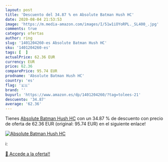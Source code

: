 ```yaml
---
layout: post
title: 'Descuento del 34.87 % en Absolute Batman Hush HC'
date: 2020-08-04 21:53:53
image: 'https://m.media-amazon.com/images/I/51w1iOYoRPL._SL400_.jpg'
comments: true
category: ofertas
author: ring
slug: '1401204260-es Absolute Batman Hush HC'
sku: '1401204260-es'
tags: [  ]
actualPrice: 62.36 EUR
currency: EUR
price: 62.36
comparePrice: 95.74 EUR
prodname: 'Absolute Batman Hush HC'
country: 'es'
flag: '🇪🇸'
brand: ''
buyurl: 'https://www.amazon.es/dp/1401204260/?tag=tolees-21'
descuento: '34.87'
average: '62.36'
---
```


Tienes [Absolute Batman Hush HC](https://www.amazon.es/dp/1401204260/?tag=tolees-21) con un 34.87 % de descuento con precio de oferta de 62.36 EUR (original: 95.74 EUR) en el siguiente enlace!

[![Absolute Batman Hush HC](https://m.media-amazon.com/images/I/51w1iOYoRPL._SL400_.jpg)](https://www.amazon.es/dp/1401204260/?tag=tolees-21)

ℹ️:


[🛒 Accede a la oferta!!](https://www.amazon.es/dp/1401204260/?tag=tolees-21)
